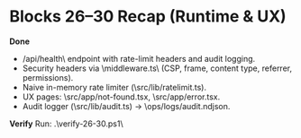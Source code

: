 # Blocks 26–30 Recap (Runtime & UX)

**Done**
- \/api/health\ endpoint with rate-limit headers and audit logging.
- Security headers via \middleware.ts\ (CSP, frame, content type, referrer, permissions).
- Naive in-memory rate limiter (\src/lib/ratelimit.ts\).
- UX pages: \src/app/not-found.tsx\, \src/app/error.tsx\.
- Audit logger (\src/lib/audit.ts\) -> \ops/logs/audit.ndjson\.

**Verify**
Run: \.\verify-26-30.ps1\

